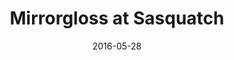 ---
title: "Mirrorgloss at Sasquatch"
picture: "/assets/camera-roll/2016/2016-05-28-mirrorgloss-at-sasquatch/20160528_021529080_iOS.jpg"
date: 2016-05-28
thumbnail: "/assets/camera-roll/2016/2016-05-28-mirrorgloss-at-sasquatch/20160528_021529080_iOS-thumbnail.jpg"
tags:
  - Sasquatch! Music Festival
  - music
  - festival
  - photograph
  - Kitty
  - Mirrorgloss
  - The Gorge
---